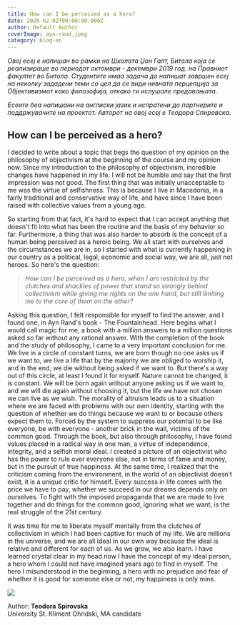```yaml
---
title: How can I be perceived as a hero?
date: 2020-02-02T00:00:00.000Z
author: Default Author
coverImage: ayn-rand.jpeg
category: blog-en
---
```


_Овој есеј е напишан во рамки на Школата Џон Галт, Битола која се реализираше во периодот октомври - декември 2019 год. на Правниот факултет во Битола. Студентите имаа задача да напишат завршен есеј на неколку зададени теми со цел да се види нивната перцепција за Објективизмот како филозофија, откако ги ислушале предавањата._

_Есеите беа напишани на англиски јазик и испратени до партнерите и поддржувачите на проектот. Авторот на овој есеј е Теодора Спировска._

## How can I be perceived as a hero?

I decided to write about a topic that begs the question of my opinion on the philosophy of objectivism at the beginning of the course and my opinion now. Since my introduction to the philosophy of objectivism, incredible changes have happened in my life. I will not be humble and say that the first impression was not good. The first thing that was initially unacceptable to me was the virtue of selfishness. This is because I live in Macedonia, in a fairly traditional and conservative way of life, and have since I have been raised with collective values from a young age.

So starting from that fact, it's hard to expect that I can accept anything that doesn't fit into what has been the routine and the basis of my behavior so far. Furthermore, a thing that was also harder to absorb is the concept of a human being perceived as a heroic being. We all start with ourselves and the circumstances we are in, so I started with what is currently happening in our country as a political, legal, economic and social way, we are all, just not heroes. So here's the question:

> _How can I be perceived as a hero, when I am restricted by the clutches and shackles of power that stand so strongly behind collectivism while giving me rights on the one hand, but still limiting me to the core of them on the other?_

Asking this question, I felt responsible for myself to find the answer, and I found one, in Ayn Rand's book - The Fountainhead. Here begins what I would call magic for me, a book with a million answers to a million questions asked so far without any rational answer. With the completion of the book and the study of philosophy, I came to a very important conclusion for me. We live in a circle of constant turns, we are born though no one asks us if we want to, we live a life that by the majority we are obliged to worship it, and in the end, we die without being asked if we want to. But there's a way out of this circle, at least I found it for myself. Nature cannot be changed, it is constant. We will be born again without anyone asking us if we want to, and we will die again without choosing it, but the life we have not chosen we can live as we wish. The morality of altruism leads us to a situation where we are faced with problems with our own identity, starting with the question of whether we do things because we want to or because others expect them to. Forced by the system to suppress our potential to be like everyone, be with everyone - another brick in the wall, victims of the common good. Through the book, but also through philosophy, I have found values placed in a radical way in one man, a virtue of independence, integrity, and a selfish moral ideal. I created a picture of an objectivist who has the power to rule over everyone else, not in terms of fame and money, but in the pursuit of true happiness. At the same time, I realized that the criticism coming from the environment, in the world of an objectivist doesn’t exist, it is a unique critic for himself. Every success in life comes with the price we have to pay, whether we succeed in our dreams depends only on ourselves. To fight with the imposed propaganda that we are made to live together and do things for the common good, ignoring what we want, is the real struggle of the 21st century.

It was time for me to liberate myself mentally from the clutches of collectivism in which I had been captive for much of my life. We are millions in the universe, and we are all ideal in our own way because the ideal is relative and different for each of us. As we grow, we also learn. I have learned crystal clear in my head now I have the concept of my ideal person, a hero whom I could not have imagined years ago to find in myself. The hero I misunderstood in the beginning, a hero with no prejudice and fear of whether it is good for someone else or not, my happiness is only mine.

![](http://libertaniabackup.local/wp-content/uploads/2020/05/Teodora_S-150x150.jpg)

Author: **Teodora Spirovska**  
University St. Kliment Ohridski, MA candidate
